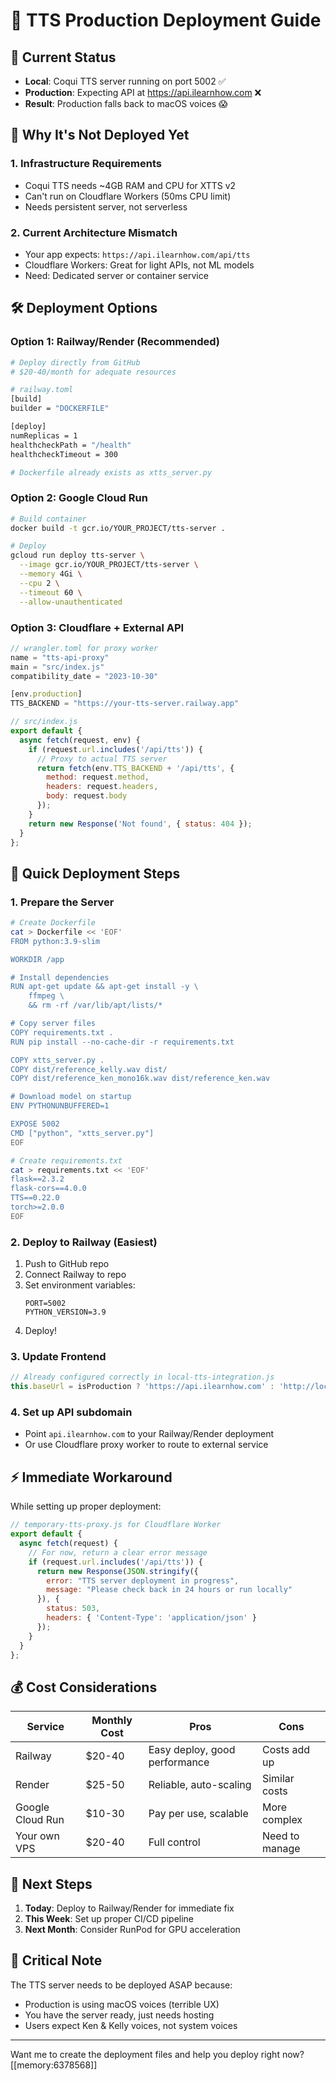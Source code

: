 # 🚀 TTS Production Deployment Guide

## 📍 Current Status
- **Local**: Coqui TTS server running on port 5002 ✅
- **Production**: Expecting API at https://api.ilearnhow.com ❌
- **Result**: Production falls back to macOS voices 😱

## 🎯 Why It's Not Deployed Yet

### 1. **Infrastructure Requirements**
- Coqui TTS needs ~4GB RAM and CPU for XTTS v2
- Can't run on Cloudflare Workers (50ms CPU limit)
- Needs persistent server, not serverless

### 2. **Current Architecture Mismatch**
- Your app expects: `https://api.ilearnhow.com/api/tts`
- Cloudflare Workers: Great for light APIs, not ML models
- Need: Dedicated server or container service

## 🛠️ Deployment Options

### Option 1: **Railway/Render** (Recommended) 
```bash
# Deploy directly from GitHub
# $20-40/month for adequate resources

# railway.toml
[build]
builder = "DOCKERFILE"

[deploy]
numReplicas = 1
healthcheckPath = "/health"
healthcheckTimeout = 300

# Dockerfile already exists as xtts_server.py
```

### Option 2: **Google Cloud Run**
```bash
# Build container
docker build -t gcr.io/YOUR_PROJECT/tts-server .

# Deploy
gcloud run deploy tts-server \
  --image gcr.io/YOUR_PROJECT/tts-server \
  --memory 4Gi \
  --cpu 2 \
  --timeout 60 \
  --allow-unauthenticated
```

### Option 3: **Cloudflare + External API**
```javascript
// wrangler.toml for proxy worker
name = "tts-api-proxy"
main = "src/index.js"
compatibility_date = "2023-10-30"

[env.production]
TTS_BACKEND = "https://your-tts-server.railway.app"

// src/index.js
export default {
  async fetch(request, env) {
    if (request.url.includes('/api/tts')) {
      // Proxy to actual TTS server
      return fetch(env.TTS_BACKEND + '/api/tts', {
        method: request.method,
        headers: request.headers,
        body: request.body
      });
    }
    return new Response('Not found', { status: 404 });
  }
};
```

## 📝 Quick Deployment Steps

### 1. **Prepare the Server**
```bash
# Create Dockerfile
cat > Dockerfile << 'EOF'
FROM python:3.9-slim

WORKDIR /app

# Install dependencies
RUN apt-get update && apt-get install -y \
    ffmpeg \
    && rm -rf /var/lib/apt/lists/*

# Copy server files
COPY requirements.txt .
RUN pip install --no-cache-dir -r requirements.txt

COPY xtts_server.py .
COPY dist/reference_kelly.wav dist/
COPY dist/reference_ken_mono16k.wav dist/reference_ken.wav

# Download model on startup
ENV PYTHONUNBUFFERED=1

EXPOSE 5002
CMD ["python", "xtts_server.py"]
EOF

# Create requirements.txt
cat > requirements.txt << 'EOF'
flask==2.3.2
flask-cors==4.0.0
TTS==0.22.0
torch>=2.0.0
EOF
```

### 2. **Deploy to Railway** (Easiest)
1. Push to GitHub repo
2. Connect Railway to repo
3. Set environment variables:
   ```
   PORT=5002
   PYTHON_VERSION=3.9
   ```
4. Deploy!

### 3. **Update Frontend**
```javascript
// Already configured correctly in local-tts-integration.js
this.baseUrl = isProduction ? 'https://api.ilearnhow.com' : 'http://localhost:5002';
```

### 4. **Set up API subdomain**
- Point `api.ilearnhow.com` to your Railway/Render deployment
- Or use Cloudflare proxy worker to route to external service

## ⚡ Immediate Workaround

While setting up proper deployment:

```javascript
// temporary-tts-proxy.js for Cloudflare Worker
export default {
  async fetch(request) {
    // For now, return a clear error message
    if (request.url.includes('/api/tts')) {
      return new Response(JSON.stringify({
        error: "TTS server deployment in progress",
        message: "Please check back in 24 hours or run locally"
      }), {
        status: 503,
        headers: { 'Content-Type': 'application/json' }
      });
    }
  }
};
```

## 💰 Cost Considerations

| Service | Monthly Cost | Pros | Cons |
|---------|-------------|------|------|
| Railway | $20-40 | Easy deploy, good performance | Costs add up |
| Render | $25-50 | Reliable, auto-scaling | Similar costs |
| Google Cloud Run | $10-30 | Pay per use, scalable | More complex |
| Your own VPS | $20-40 | Full control | Need to manage |

## 🎯 Next Steps

1. **Today**: Deploy to Railway/Render for immediate fix
2. **This Week**: Set up proper CI/CD pipeline
3. **Next Month**: Consider RunPod for GPU acceleration

## 🚨 Critical Note

The TTS server needs to be deployed ASAP because:
- Production is using macOS voices (terrible UX)
- You have the server ready, just needs hosting
- Users expect Ken & Kelly voices, not system voices

---

Want me to create the deployment files and help you deploy right now? [[memory:6378568]]
